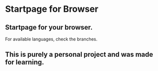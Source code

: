 # Startpage for Browser
## Startpage for your browser. <br/>

For available languages, check the branches. <br/>

## This is purely a personal project and was made for learning.

